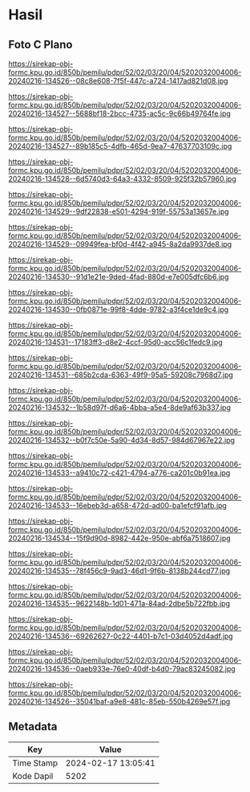 # Hasil

## Foto C Plano

https://sirekap-obj-formc.kpu.go.id/850b/pemilu/pdpr/52/02/03/20/04/5202032004006-20240216-134526--08c8e608-7f5f-447c-a724-1417ad821d08.jpg

https://sirekap-obj-formc.kpu.go.id/850b/pemilu/pdpr/52/02/03/20/04/5202032004006-20240216-134527--5688bf18-2bcc-4735-ac5c-9c66b49764fe.jpg

https://sirekap-obj-formc.kpu.go.id/850b/pemilu/pdpr/52/02/03/20/04/5202032004006-20240216-134527--89b185c5-4dfb-465d-9ea7-47637703109c.jpg

https://sirekap-obj-formc.kpu.go.id/850b/pemilu/pdpr/52/02/03/20/04/5202032004006-20240216-134528--6d5740d3-64a3-4332-8509-925f32b57960.jpg

https://sirekap-obj-formc.kpu.go.id/850b/pemilu/pdpr/52/02/03/20/04/5202032004006-20240216-134529--9df22838-e501-4294-919f-55753a13657e.jpg

https://sirekap-obj-formc.kpu.go.id/850b/pemilu/pdpr/52/02/03/20/04/5202032004006-20240216-134529--09949fea-bf0d-4f42-a945-8a2da9937de8.jpg

https://sirekap-obj-formc.kpu.go.id/850b/pemilu/pdpr/52/02/03/20/04/5202032004006-20240216-134530--91d1e21e-9ded-4fad-880d-e7e005dfc6b6.jpg

https://sirekap-obj-formc.kpu.go.id/850b/pemilu/pdpr/52/02/03/20/04/5202032004006-20240216-134530--0fb0871e-99f8-4dde-9782-a3f4ce1de9c4.jpg

https://sirekap-obj-formc.kpu.go.id/850b/pemilu/pdpr/52/02/03/20/04/5202032004006-20240216-134531--17183ff3-d8e2-4ccf-95d0-acc56c1fedc9.jpg

https://sirekap-obj-formc.kpu.go.id/850b/pemilu/pdpr/52/02/03/20/04/5202032004006-20240216-134531--685b2cda-6363-49f9-95a5-59208c7968d7.jpg

https://sirekap-obj-formc.kpu.go.id/850b/pemilu/pdpr/52/02/03/20/04/5202032004006-20240216-134532--1b58d97f-d6a6-4bba-a5e4-8de9af63b337.jpg

https://sirekap-obj-formc.kpu.go.id/850b/pemilu/pdpr/52/02/03/20/04/5202032004006-20240216-134532--b0f7c50e-5a90-4d34-8d57-984d67967e22.jpg

https://sirekap-obj-formc.kpu.go.id/850b/pemilu/pdpr/52/02/03/20/04/5202032004006-20240216-134533--a9410c72-c421-4794-a776-ca201c0b91ea.jpg

https://sirekap-obj-formc.kpu.go.id/850b/pemilu/pdpr/52/02/03/20/04/5202032004006-20240216-134533--16ebeb3d-a658-472d-ad00-ba1efcf91afb.jpg

https://sirekap-obj-formc.kpu.go.id/850b/pemilu/pdpr/52/02/03/20/04/5202032004006-20240216-134534--15f9d90d-8982-442e-950e-abf6a7518607.jpg

https://sirekap-obj-formc.kpu.go.id/850b/pemilu/pdpr/52/02/03/20/04/5202032004006-20240216-134535--78f456c9-9ad3-46d1-9f6b-8138b244cd77.jpg

https://sirekap-obj-formc.kpu.go.id/850b/pemilu/pdpr/52/02/03/20/04/5202032004006-20240216-134535--9622148b-1d01-471a-84ad-2dbe5b722fbb.jpg

https://sirekap-obj-formc.kpu.go.id/850b/pemilu/pdpr/52/02/03/20/04/5202032004006-20240216-134536--69262627-0c22-4401-b7c1-03d4052d4adf.jpg

https://sirekap-obj-formc.kpu.go.id/850b/pemilu/pdpr/52/02/03/20/04/5202032004006-20240216-134536--0aeb933e-76e0-40df-b4d0-79ac83245082.jpg

https://sirekap-obj-formc.kpu.go.id/850b/pemilu/pdpr/52/02/03/20/04/5202032004006-20240216-134526--35041baf-a9e8-481c-85eb-550b4269e57f.jpg


## Metadata

| Key        | Value               |
| ---------- | ------------------- |
| Time Stamp | 2024-02-17 13:05:41 |
| Kode Dapil | 5202                |



